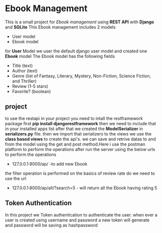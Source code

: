 # **Ebook Management**
This is a small project for _Ebook management_ using **REST API** with **Django** and **SQLite**
This Ebook management includes 2 models
- User model
- Ebook model

for **User** Model we user the default django user model and created one **Ebook** model
The Ebook model has the following fields
- Title (text)
- Author (text)
- Genre (list of Fantasy, Literary, Mystery, Non-Fiction, Science Fiction, and Thriller)
- Review (1-5 stars)
- Favorite? (boolean)

## project
to use the restapi in your project you need to intall the restframework package first
**pip install djangorestframework**
then we need to include that in your installed apps list
after that we created the **ModelSerializer** in **serializers.py** file.
then we import that serializers to the views
we use the **class based views** to create the api's.
we can save and retrive datas to and from the model using the get and post method.Here i use the postman platform to perform the operations
after run the server using the below urls to perform the operations
- 127.0.0.1:8000/ap/ -to add new Ebook

the filter operation is performed on the basics of review rate do we need to use the url
- 127.0.0.1:8000/ap/all/?search=5 - will return all the Ebook having rating 5
## Token Authentication
In this project we Token authentication to authenticate the user. when ever a user is created using username and password a new token will generate and password will be saving as hashpassword 



